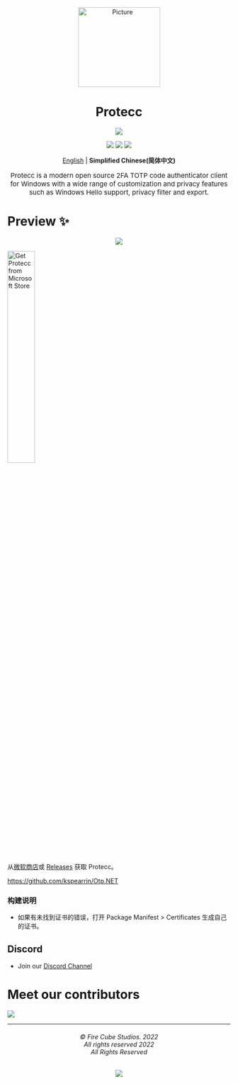 <div align="center">
<img src="https://store-images.s-microsoft.com/image/apps.299.14273821654312693.8dbd6f2d-c24c-4a0d-b1e7-e76da9a48306.262a77d4-c2a5-40f4-bdea-2e4c7849f556" alt="Picture" style="display: block; margin: 0 auto; height: 180px;width:185px"/>
</div>

<div align="center">
<h1>Protecc</h1>

<a href="https://github.com/FireCubeStudios/Protecc"><img src="https://img.shields.io/badge/Contributions-welcome-green"></a>

<a href="https://github.com/FireCubeStudios/Protecc/issues"><img src="https://img.shields.io/github/issues/FireCubeStudios/Protecc"></a>
<a href="https://github.com/FireCubeStudios/Protecc/fork"><img src="https://img.shields.io/github/forks/FireCubeStudios/Protecc"></a>
<a href="https://github.com/FireCubeStudios/Protecc/stargazers/"><img src="https://img.shields.io/github/stars/FireCubeStudios/Protecc"></a>

[English](https://github.com/FireCubeStudios/Protecc) | **Simplified Chinese(简体中文)**

<p style="font-size:15px;">Protecc is a modern open source 2FA TOTP code authenticator client for Windows with a wide range of customization and privacy features such as Windows Hello support, privacy filter and export.</p>
</div>

# Preview ✨

<p align="center">
  <img align="center" src="https://store-images.s-microsoft.com/image/apps.36005.14273821654312693.614a2153-2264-4640-872a-02a2690944dd.0647a0bf-af72-4d44-b0c9-7e097abaa082">
  </p>


<a href="https://apps.microsoft.com/store/detail/protecc-2fa-client/9PJX91M06TZS"><img width="35%" src="Assets\Get_it_from_Microsoft_Badge.svg" alt="Get Protecc from Microsoft Store"></a>

从[微软商店](https://apps.microsoft.com/store/detail/protecc-2fa-client/9PJX91M06TZS)或 [Releases](https://github.com/FireCubeStudios/Protecc/releases) 获取 Protecc。


https://github.com/kspearrin/Otp.NET

  ### 构建说明
  - 如果有未找到证书的错误，打开 Package Manifest > Certificates 生成自己的证书。

## Discord
- Join our [Discord Channel](https://discord.gg/87qnqRB)

# Meet our contributors

<a href="https://github.com/FireCubeStudios/Protecc/graphs/contributors">
  <img src="https://contrib.rocks/image?repo=FireCubeStudios/Protecc" />
</a>

<hr />

<h6 align="center">© Fire Cube Studios. 2022
<br>All rights reserved 2022 
<br>
All Rights Reserved</h6>
<p align="center">
    <a href="https://github.com/FireCubeStudios/Protecc/blob/master/LICENSE.txt"><img src="https://img.shields.io/static/v1.svg?style=for-the-badge&label=License&message=MIT&logoColor=d9e0ee&colorA=363a4f&colorB=b7bdf8"/></a>
</p>



